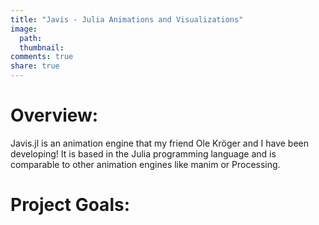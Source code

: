 ```yaml
---
title: "Javis - Julia Animations and Visualizations"
image:
  path: 
  thumbnail: 
comments: true
share: true
---
```


# Overview:

Javis.jl is an animation engine that my friend Ole Kröger and I have been developing!
It is based in the Julia programming language and is comparable to other animation engines like manim or Processing.

# Project Goals:

